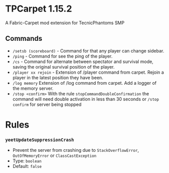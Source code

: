 # TPCarpet 1.15.2
A Fabric-Carpet mod extension for TecnicPhantoms SMP

## Commands
- `/setsb (scoreboard)` - Command for that any player can change sidebar.
- `/ping` - Command for see the ping of the player.
- `/cs` - Command for alternate between spectator and survival mode, saving the original survival position of the player.
- `/player xx rejoin` - Extension of /player command from carpet. Rejoin a player in the latest position they have been.
- `/log memory` Extension of /log command from carpet. Add a logger of the memory server.
- `/stop <confirm>` With the rule `stopCommandDoubleConfirmation` the command will need double activation in less than 30 seconds or `/stop confirm` for server being stopped

# Rules

### ``yeetUpdateSuppressionCrash``
- Prevent the server from crashing due to `StackOverflowError`, `OutOfMemoryError` or `ClassCastException`
- Type: `boolean`
- Default: `false`
